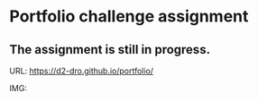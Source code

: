 # Portfolio challenge assignment
## The assignment is still in progress.
URL: https://d2-dro.github.io/portfolio/

IMG: 